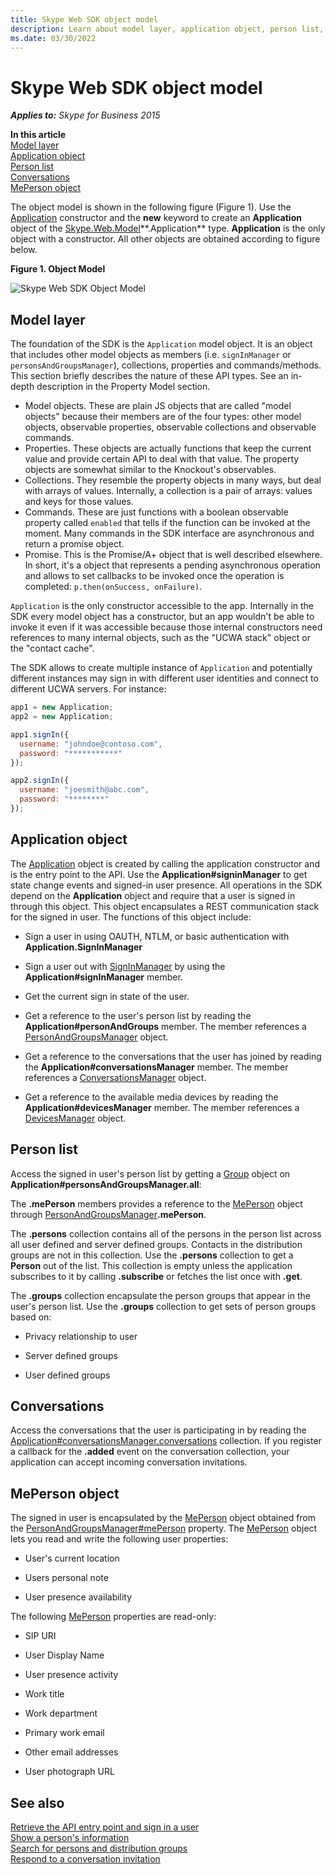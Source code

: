 ```yaml
---
title: Skype Web SDK object model
description: Learn about model layer, application object, person list, conversations, MePerson object
ms.date: 03/30/2022
---
```


# Skype Web SDK object model

 _**Applies to:** Skype for Business 2015_

 **In this article**  
[Model layer](#sectionSection0)  
[Application object](#sectionSection1)  
[Person list](#sectionSection2)  
[Conversations](#sectionSection3)  
[MePerson object](#sectionSection4)  

The object model is shown in the following figure (Figure 1). Use the [Application](http://officedev.github.io/skype-docs/Skype/WebSDK/model/api/interfaces/jcafe.application.html) constructor and the **new** keyword to create an **Application** object of the [Skype.Web.Model](https://msdn.microsoft.com/library/office/dn962123(v=office.16).aspx)**.Application** type. **Application** is the only object with a constructor. All other objects are obtained according to figure below.

**Figure 1. Object Model**

![Skype Web SDK Object Model](../images/317a0cf1-8468-4657-805f-9a12440f1188.jpg)

## Model layer

<a name="sectionSection0"> </a>

The foundation of the SDK is the `Application` model object. It is an object that includes other model objects as members (i.e. `signInManager` or `personsAndGroupsManager`), collections, properties and commands/methods. This section briefly describes the nature of these API types. See an in-depth description in the Property Model section.

- Model objects. These are plain JS objects that are called "model objects" because their members are of the four types: other model objects, observable properties, observable collections and observable commands.
- Properties. These objects are actually functions that keep the current value and provide certain API to deal with that value. The property objects are somewhat similar to the Knockout's observables.
- Collections. They resemble the property objects in many ways, but deal with arrays of values. Internally, a collection is a pair of arrays: values and keys for those values.
- Commands. These are just functions with a boolean observable property called `enabled` that tells if the function can be invoked at the moment. Many commands in the SDK interface are asynchronous and return a promise object.
- Promise. This is the Promise/A+ object that is well described elsewhere. In short, it's a object that represents a pending asynchronous operation and allows to set callbacks to be invoked once the operation is completed: `p.then(onSuccess, onFailure)`.

`Application` is the only constructor accessible to the app. Internally in the SDK every model object has a constructor, but an app wouldn't be able to invoke it even if it was accessible because those internal constructors need references to many internal objects, such as the "UCWA stack" object or the "contact cache".

The SDK allows to create multiple instance of `Application` and potentially different instances may sign in with different user identities and connect to different UCWA servers. For instance:

```js
app1 = new Application;
app2 = new Application;

app1.signIn({
  username: "johndoe@contoso.com",
  password: "***********"
});

app2.signIn({
  username: "joesmith@abc.com",
  password: "********"
});
```

## Application object

<a name="sectionSection1"> </a>

The [Application](http://officedev.github.io/skype-docs/Skype/WebSDK/model/api/interfaces/jcafe.application.html) object is created by calling the application constructor and is the entry point to the API. Use the **Application#signinManager** to get state change events and signed-in user presence. All operations in the SDK depend on the **Application** object and require that a user is signed in through this object. This object encapsulates a REST communication stack for the signed in user. The functions of this object include:

- Sign a user in using OAUTH, NTLM, or basic authentication with **Application.SignInManager**

- Sign a user out with [SignInManager](http://officedev.github.io/skype-docs/Skype/WebSDK/model/api/interfaces/jcafe.signinmanager.html) by using the **Application#signInManager** member.

- Get the current sign in state of the user.

- Get a reference to the user's person list by reading the **Application#personAndGroups** member. The member references a [PersonAndGroupsManager](http://officedev.github.io/skype-docs/Skype/WebSDK/model/api/interfaces/jcafe.personsandgroupsmanager.html) object.

- Get a reference to the conversations that the user has joined by reading the **Application#conversationsManager** member. The member references a [ConversationsManager](http://officedev.github.io/skype-docs/Skype/WebSDK/model/api/interfaces/jcafe.conversationsmanager.html) object.

- Get a reference to the available media devices by reading the **Application#devicesManager** member. The member references a [DevicesManager](http://officedev.github.io/skype-docs/Skype/WebSDK/model/api/interfaces/jcafe.devicesmanager.html) object.

## Person list

<a name="sectionSection2"> </a>

Access the signed in user's person list by getting a [Group](http://officedev.github.io/skype-docs/Skype/WebSDK/model/api/interfaces/jcafe.group.html) object on **Application#personsAndGroupsManager.all**:

The **.mePerson** members provides a reference to the [MePerson](http://officedev.github.io/skype-docs/Skype/WebSDK/model/api/interfaces/jcafe.meperson.html) object through [PersonAndGroupsManager](http://officedev.github.io/skype-docs/Skype/WebSDK/model/api/interfaces/jcafe.personsandgroupsmanager.html)**.mePerson**.  

The **.persons** collection contains all of the persons in the person list across all user defined and server defined groups. Contacts in the distribution groups are not in this collection. Use the **.persons** collection to get a **Person** out of the list. This collection is empty unless the application subscribes to it by calling **.subscribe** or fetches the list once with **.get**.

The **.groups** collection encapsulate the person groups that appear in the user's person list. Use the **.groups** collection to get sets of person groups based on:

- Privacy relationship to user

- Server defined groups

- User defined groups

## Conversations

<a name="sectionSection3"> </a>

Access the conversations that the user is participating in by reading the [Application#conversationsManager.conversations](http://officedev.github.io/skype-docs/Skype/WebSDK/model/api/interfaces/jcafe.conversationsmanager.html#conversations) collection. If you register a callback for the **.added** event on the conversation collection, your application can accept incoming conversation invitations.

## MePerson object

<a name="sectionSection4"> </a>

The signed in user is encapsulated by the [MePerson](http://officedev.github.io/skype-docs/Skype/WebSDK/model/api/interfaces/jcafe.meperson.html) object obtained from the [PersonAndGroupsManager#mePerson]( http://officedev.github.io/skype-docs/Skype/WebSDK/model/api/interfaces/jcafe.personsandgroupsmanager.html#meperson) property. The [MePerson](http://officedev.github.io/skype-docs/Skype/WebSDK/model/api/interfaces/jcafe.meperson.html) object lets you read and write the following user properties:

- User's current location

- Users personal note

- User presence availability

The following [MePerson](http://officedev.github.io/skype-docs/Skype/WebSDK/model/api/interfaces/jcafe.meperson.html) properties are read-only:

- SIP URI

- User Display Name

- User presence activity

- Work title

- Work department

- Primary work email

- Other email addresses

- User photograph URL

## See also

<a name="sectionSection4"> </a>

[Retrieve the API entry point and sign in a user](GetAPIEntrySignIn.md)  
[Show a person's information](ShowPersonInfo.md)  
[Search for persons and distribution groups](SearchForPersonsAndGroups.md)  
[Respond to a conversation invitation](RespondToInvitation.md)  
